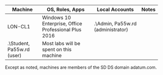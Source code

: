 | Machine | OS, Roles, Apps | Local Accounts | Notes |
| --- | --- | --- | --- |
|	LON-CL1	| Windows 10 Enterprise, Office Professional Plus 2016 | .\Admin, Pa55w.rd (administrator)
.\Student, Pa55w.rd (user) | Most labs will be spent on this machine |

Except as noted, machines are members of the SD DS domain adatum.com.
